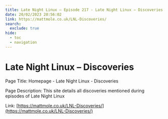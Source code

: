 ```yaml
---
title: Late Night Linux – Episode 217 - Late Night Linux – Discoveries
date: 20/02/2023 20:56:02
link: https://mattmole.co.uk/LNL-Discoveries/
search:
  exclude: true
hide:
  - toc
  - navigation
---
```


# Late Night Linux – Discoveries

Page Title: Homepage - Late Night Linux - Discoveries

Page Description: This site details all discoveries mentioned during episodes of Late Night Linux 

Link: [https://mattmole.co.uk/LNL-Discoveries/](https://mattmole.co.uk/LNL-Discoveries/)